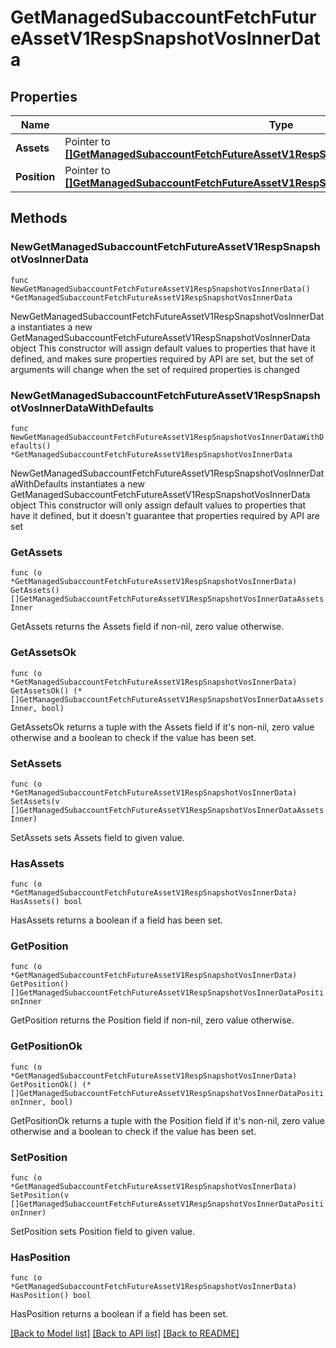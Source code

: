 # GetManagedSubaccountFetchFutureAssetV1RespSnapshotVosInnerData

## Properties

Name | Type | Description | Notes
------------ | ------------- | ------------- | -------------
**Assets** | Pointer to [**[]GetManagedSubaccountFetchFutureAssetV1RespSnapshotVosInnerDataAssetsInner**](GetManagedSubaccountFetchFutureAssetV1RespSnapshotVosInnerDataAssetsInner.md) |  | [optional] 
**Position** | Pointer to [**[]GetManagedSubaccountFetchFutureAssetV1RespSnapshotVosInnerDataPositionInner**](GetManagedSubaccountFetchFutureAssetV1RespSnapshotVosInnerDataPositionInner.md) |  | [optional] 

## Methods

### NewGetManagedSubaccountFetchFutureAssetV1RespSnapshotVosInnerData

`func NewGetManagedSubaccountFetchFutureAssetV1RespSnapshotVosInnerData() *GetManagedSubaccountFetchFutureAssetV1RespSnapshotVosInnerData`

NewGetManagedSubaccountFetchFutureAssetV1RespSnapshotVosInnerData instantiates a new GetManagedSubaccountFetchFutureAssetV1RespSnapshotVosInnerData object
This constructor will assign default values to properties that have it defined,
and makes sure properties required by API are set, but the set of arguments
will change when the set of required properties is changed

### NewGetManagedSubaccountFetchFutureAssetV1RespSnapshotVosInnerDataWithDefaults

`func NewGetManagedSubaccountFetchFutureAssetV1RespSnapshotVosInnerDataWithDefaults() *GetManagedSubaccountFetchFutureAssetV1RespSnapshotVosInnerData`

NewGetManagedSubaccountFetchFutureAssetV1RespSnapshotVosInnerDataWithDefaults instantiates a new GetManagedSubaccountFetchFutureAssetV1RespSnapshotVosInnerData object
This constructor will only assign default values to properties that have it defined,
but it doesn't guarantee that properties required by API are set

### GetAssets

`func (o *GetManagedSubaccountFetchFutureAssetV1RespSnapshotVosInnerData) GetAssets() []GetManagedSubaccountFetchFutureAssetV1RespSnapshotVosInnerDataAssetsInner`

GetAssets returns the Assets field if non-nil, zero value otherwise.

### GetAssetsOk

`func (o *GetManagedSubaccountFetchFutureAssetV1RespSnapshotVosInnerData) GetAssetsOk() (*[]GetManagedSubaccountFetchFutureAssetV1RespSnapshotVosInnerDataAssetsInner, bool)`

GetAssetsOk returns a tuple with the Assets field if it's non-nil, zero value otherwise
and a boolean to check if the value has been set.

### SetAssets

`func (o *GetManagedSubaccountFetchFutureAssetV1RespSnapshotVosInnerData) SetAssets(v []GetManagedSubaccountFetchFutureAssetV1RespSnapshotVosInnerDataAssetsInner)`

SetAssets sets Assets field to given value.

### HasAssets

`func (o *GetManagedSubaccountFetchFutureAssetV1RespSnapshotVosInnerData) HasAssets() bool`

HasAssets returns a boolean if a field has been set.

### GetPosition

`func (o *GetManagedSubaccountFetchFutureAssetV1RespSnapshotVosInnerData) GetPosition() []GetManagedSubaccountFetchFutureAssetV1RespSnapshotVosInnerDataPositionInner`

GetPosition returns the Position field if non-nil, zero value otherwise.

### GetPositionOk

`func (o *GetManagedSubaccountFetchFutureAssetV1RespSnapshotVosInnerData) GetPositionOk() (*[]GetManagedSubaccountFetchFutureAssetV1RespSnapshotVosInnerDataPositionInner, bool)`

GetPositionOk returns a tuple with the Position field if it's non-nil, zero value otherwise
and a boolean to check if the value has been set.

### SetPosition

`func (o *GetManagedSubaccountFetchFutureAssetV1RespSnapshotVosInnerData) SetPosition(v []GetManagedSubaccountFetchFutureAssetV1RespSnapshotVosInnerDataPositionInner)`

SetPosition sets Position field to given value.

### HasPosition

`func (o *GetManagedSubaccountFetchFutureAssetV1RespSnapshotVosInnerData) HasPosition() bool`

HasPosition returns a boolean if a field has been set.


[[Back to Model list]](../README.md#documentation-for-models) [[Back to API list]](../README.md#documentation-for-api-endpoints) [[Back to README]](../README.md)


